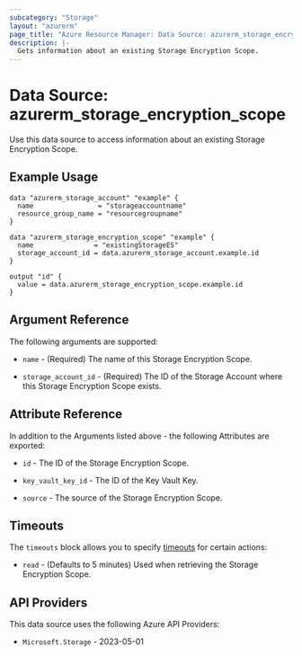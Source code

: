 ```yaml
---
subcategory: "Storage"
layout: "azurerm"
page_title: "Azure Resource Manager: Data Source: azurerm_storage_encryption_scope"
description: |-
  Gets information about an existing Storage Encryption Scope.
---
```


# Data Source: azurerm_storage_encryption_scope

Use this data source to access information about an existing Storage Encryption Scope.

## Example Usage

```hcl
data "azurerm_storage_account" "example" {
  name                = "storageaccountname"
  resource_group_name = "resourcegroupname"
}

data "azurerm_storage_encryption_scope" "example" {
  name               = "existingStorageES"
  storage_account_id = data.azurerm_storage_account.example.id
}

output "id" {
  value = data.azurerm_storage_encryption_scope.example.id
}
```

## Argument Reference

The following arguments are supported:

* `name` - (Required) The name of this Storage Encryption Scope.

* `storage_account_id` - (Required) The ID of the Storage Account where this Storage Encryption Scope exists.

## Attribute Reference

In addition to the Arguments listed above - the following Attributes are exported:

* `id` - The ID of the Storage Encryption Scope.

* `key_vault_key_id` - The ID of the Key Vault Key.

* `source` - The source of the Storage Encryption Scope.

## Timeouts

The `timeouts` block allows you to specify [timeouts](https://developer.hashicorp.com/terraform/language/resources/configure#define-operation-timeouts) for certain actions:

* `read` - (Defaults to 5 minutes) Used when retrieving the Storage Encryption Scope.

## API Providers
<!-- This section is generated, changes will be overwritten -->
This data source uses the following Azure API Providers:

* `Microsoft.Storage` - 2023-05-01
